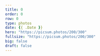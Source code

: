 ```yaml
---
title: 0
order: 0
row: 0
type: photos
date: {{ .Date }}
hero: "https://picsum.photos/200/300"
fullsize: "https://picsum.photos/200/300"
big: false
draft: false
---
```

